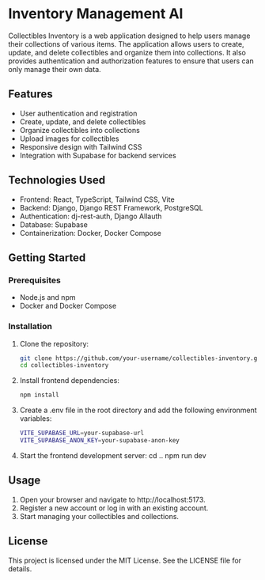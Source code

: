 # Inventory Management AI

Collectibles Inventory is a web application designed to help users manage their collections of various items. The application allows users to create, update, and delete collectibles and organize them into collections. It also provides authentication and authorization features to ensure that users can only manage their own data.

## Features

- User authentication and registration
- Create, update, and delete collectibles
- Organize collectibles into collections
- Upload images for collectibles
- Responsive design with Tailwind CSS
- Integration with Supabase for backend services

## Technologies Used

- Frontend: React, TypeScript, Tailwind CSS, Vite
- Backend: Django, Django REST Framework, PostgreSQL
- Authentication: dj-rest-auth, Django Allauth
- Database: Supabase
- Containerization: Docker, Docker Compose

## Getting Started

### Prerequisites

- Node.js and npm
- Docker and Docker Compose

### Installation

1. Clone the repository:

   ```sh
   git clone https://github.com/your-username/collectibles-inventory.git
   cd collectibles-inventory

2. Install frontend dependencies:

    ```sh
    npm install

3. Create a .env file in the root directory and add the following environment variables:
    
    ```sh
    VITE_SUPABASE_URL=your-supabase-url
    VITE_SUPABASE_ANON_KEY=your-supabase-anon-key

4. Start the frontend development server:
    cd ..
    npm run dev

## Usage

1. Open your browser and navigate to http://localhost:5173.
2. Register a new account or log in with an existing account.
3. Start managing your collectibles and collections.

## License
This project is licensed under the MIT License. See the LICENSE file for details.
